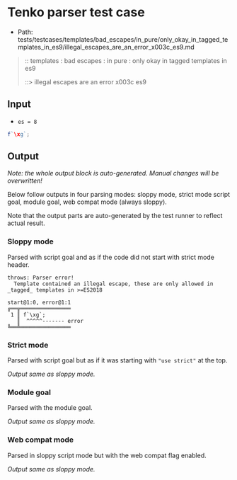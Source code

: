 # Tenko parser test case

- Path: tests/testcases/templates/bad_escapes/in_pure/only_okay_in_tagged_templates_in_es9/illegal_escapes_are_an_error_x003c_es9.md

> :: templates : bad escapes : in pure : only okay in tagged templates in es9
>
> ::> illegal escapes are an error x003c es9

## Input

- `es = 8`

`````js
f`\xg`;
`````

## Output

_Note: the whole output block is auto-generated. Manual changes will be overwritten!_

Below follow outputs in four parsing modes: sloppy mode, strict mode script goal, module goal, web compat mode (always sloppy).

Note that the output parts are auto-generated by the test runner to reflect actual result.

### Sloppy mode

Parsed with script goal and as if the code did not start with strict mode header.

`````
throws: Parser error!
  Template contained an illegal escape, these are only allowed in _tagged_ templates in >=ES2018

start@1:0, error@1:1
╔══╦════════════════
 1 ║ f`\xg`;
   ║  ^^^^^------- error
╚══╩════════════════

`````

### Strict mode

Parsed with script goal but as if it was starting with `"use strict"` at the top.

_Output same as sloppy mode._

### Module goal

Parsed with the module goal.

_Output same as sloppy mode._

### Web compat mode

Parsed in sloppy script mode but with the web compat flag enabled.

_Output same as sloppy mode._
